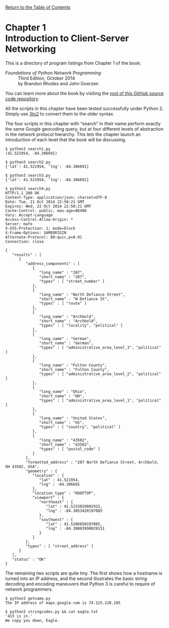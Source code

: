 [Return to the Table of Contents](https://github.com/brandon-rhodes/fopnp#readme)

# Chapter 1<br>Introduction to Client-Server Networking

This is a directory of program listings from Chapter 1 of the book:

<dl>
<dt><i>Foundations of Python Network Programming</i></dt>
<dd>
Third Edition, October 2014<br>
by Brandon Rhodes and John Goerzen
</dd>
</dl>

You can learn more about the book by visiting the
[root of this GitHub source code repository](https://github.com/brandon-rhodes/fopnp#readme).

All the scripts in this chapter have been tested successfully under
Python 2.  Simply use [3to2](https://pypi.python.org/pypi/3to2) to
convert them to the older syntax.

The four scripts in this chapter with “search” in their name perform
exactly the same Google geocoding query, but at four different levels of
abstraction in the network protocol hierarchy. This lets the chapter
launch an introduction of each level that the book will be discussing.

```
$ python3 search1.py
(41.521954, -84.306691)
```

```
$ python3 search2.py
{'lat': 41.521954, 'lng': -84.306691}
```

```
$ python3 search3.py
{'lat': 41.521954, 'lng': -84.306691}
```

```
$ python3 search4.py
HTTP/1.1 200 OK
Content-Type: application/json; charset=UTF-8
Date: Tue, 21 Oct 2014 22:50:21 GMT
Expires: Wed, 22 Oct 2014 22:50:21 GMT
Cache-Control: public, max-age=86400
Vary: Accept-Language
Access-Control-Allow-Origin: *
Server: mafe
X-XSS-Protection: 1; mode=block
X-Frame-Options: SAMEORIGIN
Alternate-Protocol: 80:quic,p=0.01
Connection: close

{
   "results" : [
      {
         "address_components" : [
            {
               "long_name" : "207",
               "short_name" : "207",
               "types" : [ "street_number" ]
            },
            {
               "long_name" : "North Defiance Street",
               "short_name" : "N Defiance St",
               "types" : [ "route" ]
            },
            {
               "long_name" : "Archbold",
               "short_name" : "Archbold",
               "types" : [ "locality", "political" ]
            },
            {
               "long_name" : "German",
               "short_name" : "German",
               "types" : [ "administrative_area_level_3", "political" ]
            },
            {
               "long_name" : "Fulton County",
               "short_name" : "Fulton County",
               "types" : [ "administrative_area_level_2", "political" ]
            },
            {
               "long_name" : "Ohio",
               "short_name" : "OH",
               "types" : [ "administrative_area_level_1", "political" ]
            },
            {
               "long_name" : "United States",
               "short_name" : "US",
               "types" : [ "country", "political" ]
            },
            {
               "long_name" : "43502",
               "short_name" : "43502",
               "types" : [ "postal_code" ]
            }
         ],
         "formatted_address" : "207 North Defiance Street, Archbold, OH 43502, USA",
         "geometry" : {
            "location" : {
               "lat" : 41.521954,
               "lng" : -84.306691
            },
            "location_type" : "ROOFTOP",
            "viewport" : {
               "northeast" : {
                  "lat" : 41.5233029802915,
                  "lng" : -84.3053420197085
               },
               "southwest" : {
                  "lat" : 41.5206050197085,
                  "lng" : -84.30803998029151
               }
            }
         },
         "types" : [ "street_address" ]
      }
   ],
   "status" : "OK"
}

```

The remaining two scripts are quite tiny. The first shows how a
hostname is turned into an IP address, and the second illustrates the
basic string decoding and encoding maneuvers that Python 3 is careful to
require of network programmers.

```
$ python3 getname.py
The IP address of maps.google.com is 74.125.228.105
```

```
$ python3 stringcodes.py && cat eagle.txt
'413 is in.'
We copy you down, Eagle.
```
